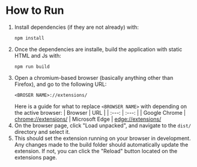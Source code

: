 # How to Run

1. Install dependencies (if they are not already) with:
   ```
   npm install
   ```
2. Once the dependencies are installe, build the application with static HTML and Js with:
   ```
   npm run build
   ```
3. Open a chromium-based browser (basically anything other than Firefox), and go to the following URL: 
   ```
   <BROSER NAME>://extensions/
   ```
   Here is a guide for what to replace `<BROWSER NAME>` with depending on the active browser:
   |   Browser    |     URL |
   | :---:        | :---:   |
   | Google Chrome       | [chrome://extensions/](chrome://extensions/)
   | Microsoft Edge       | [edge://extensions/](edge://extensions/)
4. On the browser page, click "Load unpacked", and navigate to the `dist/` directory and select it.
5. This should set the extension running on your browser in development. Any changes made to the build folder should automatically update the extension. If not, you can click the "Reload" button located on the extensions page.